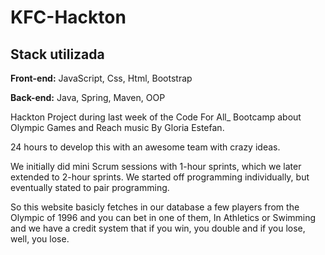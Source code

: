# KFC-Hackton

## Stack utilizada

**Front-end:** JavaScript, Css, Html, Bootstrap

**Back-end:** Java, Spring, Maven, OOP

Hackton Project during last week of the Code For All_ Bootcamp about Olympic Games and Reach music By Gloria Estefan.

24 hours to develop this with an awesome team with crazy ideas.

We initially did mini Scrum sessions with 1-hour sprints, which we later extended to 2-hour sprints. We started off programming individually, but eventually stated to pair programming.

So this website basicly fetches in our database a few players from the Olympic of 1996 and you can bet in one of them, In Athletics or Swimming and we have a credit system that if you win, you double and if you lose, well, you lose.
